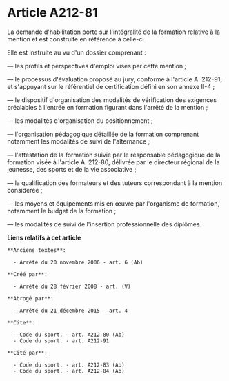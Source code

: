 # Article A212-81

La demande d'habilitation porte sur l'intégralité de la formation relative à la mention et est construite en référence à
celle-ci. 

Elle est instruite au vu d'un dossier comprenant : 

― les profils et perspectives d'emploi visés par cette mention ; 

― le processus d'évaluation proposé au jury, conforme à l'article A. 212-91, et s'appuyant sur le référentiel de
certification défini en son annexe II-4 ; 

― le dispositif d'organisation des modalités de vérification des exigences préalables à l'entrée en formation figurant dans
l'arrêté de la mention ; 

― les modalités d'organisation du positionnement ; 

― l'organisation pédagogique détaillée de la formation comprenant notamment les modalités de suivi de l'alternance ; 

― l'attestation de la formation suivie par le responsable pédagogique de la formation visée à l'article A. 212-80, délivrée
par le directeur régional de la jeunesse, des sports et de la vie associative ; 

― la qualification des formateurs et des tuteurs correspondant à la mention considérée ; 

― les moyens et équipements mis en œuvre par l'organisme de formation, notamment le budget de la formation ; 

― les modalités de suivi de l'insertion professionnelle des diplômés.

**Liens relatifs à cet article**

	**Anciens textes**:

	  - Arrêté du 20 novembre 2006 - art. 6 (Ab)

	**Créé par**:

	  - Arrêté du 28 février 2008 - art. (V)

	**Abrogé par**:

	  - Arrêté du 21 décembre 2015 - art. 4

	**Cite**:

	  - Code du sport. - art. A212-80 (Ab)
	  - Code du sport. - art. A212-91

	**Cité par**:

	  - Code du sport. - art. A212-83 (Ab)
	  - Code du sport. - art. A212-84 (Ab)
